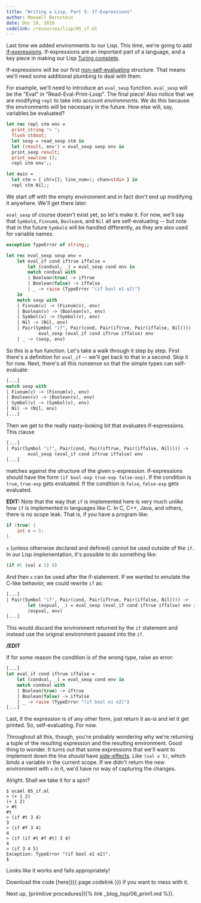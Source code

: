 ```yaml
---
title: "Writing a Lisp, Part 5: If-Expressions"
author: Maxwell Bernstein
date: Dec 19, 2016
codelink: /resources/lisp/05_if.ml
---
```


<!--
Last time we added environments to our Lisp, but they are not much use in their
current state - there's no way to interact with them from inside the REPL. So
we're going to
-->

Last time we added environments to our Lisp. This time, we're going to add
[if-expressions](https://en.wikipedia.org/wiki/Conditional_(computer_programming)).
If-expressions are an important part of a language, and a key piece in making
our Lisp [Turing complete](https://en.wikipedia.org/wiki/Turing_completeness).

If-expressions will be our first
[non-self-evaluating](https://www.gnu.org/software/emacs/manual/html_node/elisp/Self_002dEvaluating-Forms.html)
structure. That means we'll need some additional plumbing to deal with them.

For example, we'll need to introduce an `eval_sexp` function. `eval_sexp` will
be the "Eval" in "Read-Eval-Print-Loop". The final piece! Also notice that we
are modifying `repl` to take into account *environments*. We do this because
the environments will be necessary in the future. How else will, say, variables
be evaluated?

```ocaml
let rec repl stm env =
  print_string "> ";
  flush stdout;
  let sexp = read_sexp stm in
  let (result, env') = eval_sexp sexp env in
  print_sexp result;
  print_newline ();
  repl stm env';;

let main =
  let stm = { chr=[]; line_num=1; chan=stdin } in
  repl stm Nil;;
```

We start off with the empty environment and in fact don't end up modifying it
anywhere. We'll get there later.

`eval_sexp` of course doesn't exist yet, so let's make it. For now, we'll say
that `Symbol`s, `Fixnum`s, `Boolean`s, and `Nil` all are self-evaluating -- but
note that in the future `Symbol`s will be handled differently, as they are also
used for variable names.

```ocaml
exception TypeError of string;;

let rec eval_sexp sexp env =
    let eval_if cond iftrue iffalse =
        let (condval, _) = eval_sexp cond env in
        match condval with
        | Boolean(true) -> iftrue
        | Boolean(false) -> iffalse
        | _ -> raise (TypeError "(if bool e1 e2)")
    in
    match sexp with
    | Fixnum(v) -> (Fixnum(v), env)
    | Boolean(v) -> (Boolean(v), env)
    | Symbol(v) -> (Symbol(v), env)
    | Nil -> (Nil, env)
    | Pair(Symbol "if", Pair(cond, Pair(iftrue, Pair(iffalse, Nil)))) ->
            eval_sexp (eval_if cond iftrue iffalse) env
    | _ -> (sexp, env)
```

So this is a fun function. Let's take a walk through it step by step. First
there's a definition for `eval_if` -- we'll get back to that in a second. Skip
it for now. Next, there's all this nonsense so that the simple types can
self-evaluate:

```ocaml
[...]
match sexp with
| Fixnum(v) -> (Fixnum(v), env)
| Boolean(v) -> (Boolean(v), env)
| Symbol(v) -> (Symbol(v), env)
| Nil -> (Nil, env)
[...]
```

Then we get to the really nasty-looking bit that evaluates if-expressions. This
clause

```ocaml
[...]
| Pair(Symbol "if", Pair(cond, Pair(iftrue, Pair(iffalse, Nil)))) ->
        eval_sexp (eval_if cond iftrue iffalse) env
[...]
```

matches against the structure of the given s-expression. If-expressions should have the
form `(if bool-exp true-exp false-exp)`. If the condition is `true`, `true-exp`
gets evaluated. If the condition is `false`, `false-exp` gets evaluated.

**EDIT:** Note that the way that `if` is implemented here is very much *unlike*
how `if` is implemented in languages like C. In C, C++, Java, and others, there
is no scope leak. That is, if you have a program like:

```c
if (true) {
    int x = 5;
}
```

`x` (unless otherwise declared and defined) cannot be used outside of the `if`.
In our Lisp implementation, it's possible to do something like:

```scheme
(if #t (val x 5) 8)
```

And then `x` can be used after the if-statement. If we wanted to emulate the
C-like behavior, we could rewrite `if` as:

```ocaml
[...]
| Pair(Symbol "if", Pair(cond, Pair(iftrue, Pair(iffalse, Nil)))) ->
        let (expval, _) = eval_sexp (eval_if cond iftrue iffalse) env in
        (expval, env)
[...]
```

This would discard the environment returned by the `if` statement and instead
use the original environment passed into the `if`.

**/EDIT**

If for some reason the condition is of the wrong type, raise an error:

```ocaml
[...]
let eval_if cond iftrue iffalse =
    let (condval, _) = eval_sexp cond env in
    match condval with
    | Boolean(true) -> iftrue
    | Boolean(false) -> iffalse
    | _ -> raise (TypeError "(if bool e1 e2)")
[...]
```

Last, if the expression is of any other form, just return it as-is and let it
get printed. So, self-evaluating. For now.

Throughout all this, though, you're probably wondering why we're returning a
tuple of the resulting expression and the resulting environment. Good thing to
wonder. It turns out that some expressions that we'll want to implement down
the line *should* have
[side-effects](http://softwareengineering.stackexchange.com/questions/40297/what-is-a-side-effect).
Like `(val x 5)`, which binds a variable in the current scope. If we didn't
return the new environment with `x` in it, we'd have no way of capturing the
changes.

Alright. Shall we take it for a spin?

```
$ ocaml 05_if.ml
> (+ 1 2)
(+ 1 2)
> #t
#t
> (if #t 3 4)
3
> (if #f 3 4)
4
> (if (if #t #f #t) 3 4)
4
> (if 3 4 5)
Exception: TypeError "(if bool e1 e2)".
$
```

Looks like it works and fails appropriately!

Download the code [here]({{ page.codelink }}) if you want to mess with it.

Next up, [primitive procedures]({% link _blog_lisp/06_prim1.md %}).
